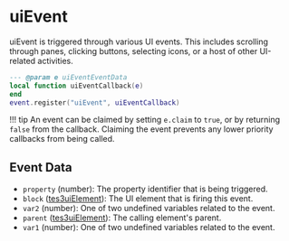 # uiEvent

uiEvent is triggered through various UI events. This includes scrolling through panes, clicking buttons, selecting icons, or a host of other UI-related activities.

```lua
--- @param e uiEventEventData
local function uiEventCallback(e)
end
event.register("uiEvent", uiEventCallback)
```

!!! tip
	An event can be claimed by setting `e.claim` to `true`, or by returning `false` from the callback. Claiming the event prevents any lower priority callbacks from being called.

## Event Data

* `property` (number): The property identifier that is being triggered.
* `block` ([tes3uiElement](../../types/tes3uiElement)): The UI element that is firing this event.
* `var2` (number): One of two undefined variables related to the event.
* `parent` ([tes3uiElement](../../types/tes3uiElement)): The calling element's parent.
* `var1` (number): One of two undefined variables related to the event.

